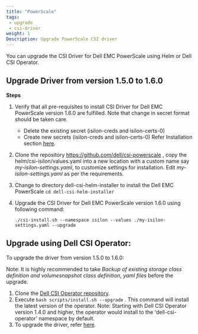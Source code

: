 ```yaml
---
title: "PowerScale"
tags: 
 - upgrade
 - csi-driver
weight: 1
Description: Upgrade PowerScale CSI driver
---
```

You can upgrade the CSI Driver for Dell EMC PowerScale using Helm or Dell CSI Operator.

## Upgrade Driver from version 1.5.0 to 1.6.0

**Steps**
1. Verify that all pre-requisites to install CSI Driver for Dell EMC PowerScale version 1.6.0 are fulfilled. Note that change in secret format should be taken care.
      - Delete the existing secret (isilon-creds and isilon-certs-0)
      - Create new secrets (isilon-creds and isilon-certs-0)
      Refer Installation section [here](./../../../installation/helm/isilon/#install-csi-driver-for-powerscale).
2. Clone the repository https://github.com/dell/csi-powerscale , copy the helm/csi-isilon/values.yaml into a new location with a custom name say _my-isilon-settings.yaml_, to customize settings for installation. Edit _my-isilon-settings.yaml_ as per the requirements.
3. Change to directory dell-csi-helm-installer to install the Dell EMC PowerScale `cd dell-csi-helm-installer`
4. Upgrade the CSI Driver for Dell EMC PowerScale version 1.6.0 using following command:

   `./csi-install.sh --namespace isilon --values ./my-isilon-settings.yaml --upgrade`


## Upgrade using Dell CSI Operator:

To upgrade the driver from version 1.5.0 to 1.6.0:

Note: It is highly recommended to take *Backup of existing storage class definition and volumesnapshot class definition, yaml files* before the upgrade.

1. Clone the [Dell CSI Operator repository](https://github.com/dell/dell-csi-operator).
2. Execute `bash scripts/install.sh --upgrade`  . This command will install the latest version of the operator.
Note: Starting with Dell CSI Operator version 1.4.0 and higher, the operator would install to the 'dell-csi-operator' namespace by default.
3. To upgrade the driver, refer [here](./../../../installation/operator/#update-csi-drivers).

